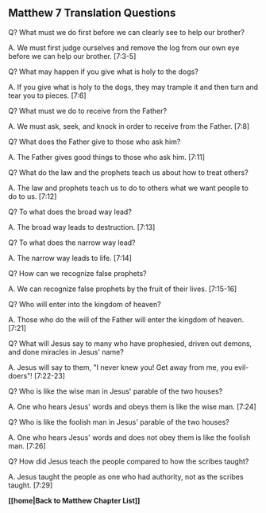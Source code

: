 ## Matthew 7 Translation Questions ##

Q? What must we do first before we can clearly see to help our brother?

A. We must first judge ourselves and remove the log from our own eye before we can help our brother. [7:3-5]

Q? What may happen if you give what is holy to the dogs?

A. If you give what is holy to the dogs, they may trample it and then turn and tear you to pieces. [7:6]

Q? What must we do to receive from the Father?

A. We must ask, seek, and knock in order to receive from the Father. [7:8]

Q? What does the Father give to those who ask him?

A. The Father gives good things to those who ask him. [7:11]

Q? What do the law and the prophets teach us about how to treat others?

A. The law and prophets teach us to do to others what we want people to do to us. [7:12]

Q? To what does the broad way lead?

A. The broad way leads to destruction. [7:13]

Q? To what does the narrow way lead?

A. The narrow way leads to life. [7:14]

Q? How can we recognize false prophets?

A. We can recognize false prophets by the fruit of their lives. [7:15-16]

Q? Who will enter into the kingdom of heaven?

A. Those who do the will of the Father will enter the kingdom of heaven. [7:21]

Q? What will Jesus say to many who have prophesied, driven out demons, and done miracles in Jesus' name?

A. Jesus will say to them, "I never knew you! Get away from me, you evil-doers"! [7:22-23]

Q? Who is like the wise man in Jesus' parable of the two houses?

A. One who hears Jesus' words and obeys them is like the wise man. [7:24]

Q? Who is like the foolish man in Jesus' parable of the two houses?

A. One who hears Jesus' words and does not obey them is like the foolish man. [7:26]

Q? How did Jesus teach the people compared to how the scribes taught?

A. Jesus taught the people as one who had authority, not as the scribes taught. [7:29]

__[[home|Back to Matthew Chapter List]]__

